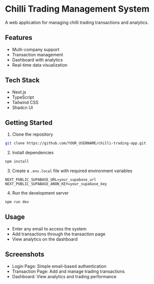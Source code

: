 # Chilli Trading Management System

A web application for managing chilli trading transactions and analytics.

## Features
- Multi-company support
- Transaction management
- Dashboard with analytics
- Real-time data visualization

## Tech Stack
- Next.js
- TypeScript
- Tailwind CSS
- Shadcn UI

## Getting Started

1. Clone the repository
```bash
git clone https://github.com/YOUR_USERNAME/chilli-trading-app.git
```

2. Install dependencies
```bash
npm install
```

3. Create a `.env.local` file with required environment variables
```
NEXT_PUBLIC_SUPABASE_URL=your_supabase_url
NEXT_PUBLIC_SUPABASE_ANON_KEY=your_supabase_key
```

4. Run the development server
```bash
npm run dev
```

## Usage
- Enter any email to access the system
- Add transactions through the transaction page
- View analytics on the dashboard

## Screenshots
- Login Page: Simple email-based authentication
- Transaction Page: Add and manage trading transactions
- Dashboard: View analytics and trading performance
